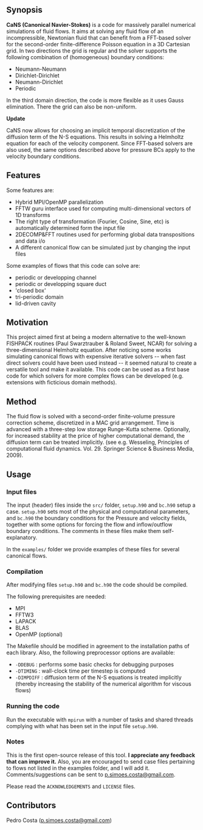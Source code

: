 ## Synopsis

**CaNS (Canonical Navier-Stokes)** is a code for massively parallel numerical simulations of fluid flows. It aims at solving any fluid flow of an incompressible, Newtonian fluid that can benefit from a FFT-based solver for the second-order finite-difference Poisson equation in a 3D Cartesian grid. In two directions the grid is regular and the solver supports the following combination of (homogeneous) boundary conditions:

 * Neumann-Neumann
 * Dirichlet-Dirichlet
 * Neumann-Dirichlet
 * Periodic

In the third domain direction, the code is more flexible as it uses Gauss elimination. There the grid can also be non-uniform.

**Update**

CaNS now allows for choosing an implicit temporal discretization of the diffusion term of the N-S equations. This results in solving a Helmholtz equation for each of the velocity component. Since FFT-based solvers are also used, the same options described above for pressure BCs apply to the velocity boundary conditions.

## Features

Some features are:

 * Hybrid MPI/OpenMP parallelization
 * FFTW guru interface used for computing multi-dimensional vectors of 1D transforms
 * The right type of transformation (Fourier, Cosine, Sine, etc) is automatically determined form the input file
 * 2DECOMP&FFT routines used for performing global data transpositions and data i/o
 * A different canonical flow can be simulated just by changing the input files

Some examples of flows that this code can solve are:

 * periodic or developping channel
 * periodic or developping square duct
 * 'closed box'
 * tri-periodic domain
 * lid-driven cavity

## Motivation

This project aimed first at being a modern alternative to the well-known FISHPACK routines (Paul Swarztrauber & Roland Sweet, NCAR) for solving a three-dimensional Helmholtz equation. After noticing some works simulating canonical flows with expensive iterative solvers -- when fast direct solvers could have been used instead -- it seemed natural to create a versatile tool and make it available. This code can be used as a first base code for which solvers for more complex flows can be developed (e.g. extensions with ficticious domain methods).

## Method

The fluid flow is solved with a second-order finite-volume pressure correction scheme, discretized in a MAC grid arrangement. Time is advanced with a three-step low storage Runge-Kutta scheme. Optionally, for increased stability at the price of higher computational demand, the diffusion term can be treated implicitly. (see e.g. Wesseling, Principles of computational fluid dynamics. Vol. 29. Springer Science & Business Media, 2009).

## Usage

### Input files

The input (header) files inside the `src/` folder, `setup.h90` and `bc.h90` setup a case. `setup.h90` sets most of the physical and computational parameters, and `bc.h90` the boundary conditions for the Pressure and velocity fields, together with some options for forcing the flow and inflow/outflow boundary conditions. The comments in these files make them self-explanatory.

In the `examples/` folder we provide examples of these files for several canonical flows.

### Compilation

After modifying files `setup.h90` and `bc.h90` the code should be compiled. 

The following prerequisites are needed:

 * MPI
 * FFTW3
 * LAPACK
 * BLAS
 * OpenMP (optional)

The Makefile should be modified in agreement to the installation paths of each library. Also, the following preprocessor options are available:

 * `-DDEBUG`   : performs some basic checks for debugging purposes
 * `-DTIMING`  : wall-clock time per timestep is computed
 * `-DIMPDIFF` : diffusion term of the N-S equations is treated implicitly (thereby increasing the stability of the numerical algorithm for viscous flows)

### Running the code

Run the executable with `mpirun` with a number of tasks and shared threads complying with what has been set in the input file `setup.h90`.

### Notes

This is the first open-source release of this tool. **I appreciate any feedback that can improve it.** Also, you are encouraged to send case files pertaining to flows not listed in the examples folder, and I will add it. Comments/suggestions can be sent to p.simoes.costa@gmail.com.

Please read the `ACKNOWLEDGEMENTS` and `LICENSE` files.

## Contributors

Pedro Costa (p.simoes.costa@gmail.com)
